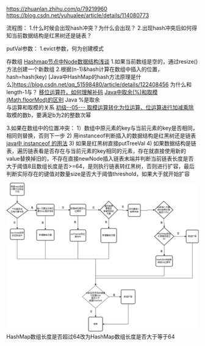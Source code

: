 https://zhuanlan.zhihu.com/p/79219960
https://blog.csdn.net/yuhualee/article/details/114080773


流程图：
1.什么时候会出现hash冲突？为什么会出现？
2.出现hash冲突后如何得知当前数据结构是红黑树还是链表？

putVal参数：
1.evict参数，何为创建模式

存数组
[Hashmap节点中Node数据结构浅谈](https://blog.csdn.net/weixin_43919032/article/details/114229234)
1.如果当前数组是空的，通过resize()方法创建一个新数组
2.根据(n-1)&hash计算在数组中插入的位置，hash=hash(key)
[Java中HashMap的hash方法原理是什么]https://blog.csdn.net/qq_51598480/article/details/122408456
为什么和length-1与？
[移位运算符，如何理解补码](https://zhuanlan.zhihu.com/p/396803121)
[Java中取余(%)和取模(Math.floorMod)的区别](https://blog.csdn.net/qq_43842093/article/details/123621321)
Java %是取余  
与运算和取模的关系
[初级--05--- 取模运算转化为位运算、位运算进行加减乘除](https://blog.csdn.net/weixin_48052161/article/details/121444170)
取模的数b，要满足b为2的整数次幂


3.如果在数组中的位置冲突：
1）数组中原元素的key与当前元素的key是否相同，相同则替换，否则下一步
2) 用instanceof判断插入的数据结构是红黑树还是链表  [java中 instanceof 的用法](https://blog.csdn.net/YXXXYX/article/details/120205124)
3) 如果是红黑树直接putTreeVal
4) 如果数据结构是链表，遍历链表看是否存在与当前元素的key相同的元素，存在就直接使用新的value替换掉旧的，不存在直接newNode插入链表末端并判断当前链表长度是否大于阈值8且数组长度是否>=64，是则执行链表转红黑树，否则进行扩容，最后判断实际存在的键值对数量size是否大于阈值threshold，如果大于就开始扩容

![](images/2022-07-05-15-45-07.png)
HashMap数组长度是否超过64改为HashMap数组长度是否大于等于64
